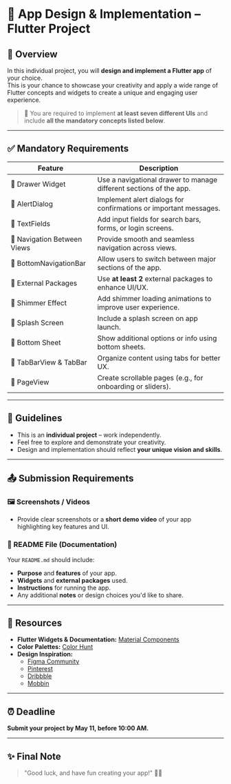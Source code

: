 # 📱 App Design & Implementation – Flutter Project

## 📝 Overview

In this individual project, you will **design and implement a Flutter app** of your choice.  
This is your chance to showcase your creativity and apply a wide range of Flutter concepts and widgets to create a unique and engaging user experience.

> 🎯 You are required to implement **at least seven different UIs** and include **all the mandatory concepts listed below**.

---

## ✅ Mandatory Requirements

| Feature | Description |
|--------|-------------|
| 🔹 Drawer Widget | Use a navigational drawer to manage different sections of the app. |
| 🔹 AlertDialog | Implement alert dialogs for confirmations or important messages. |
| 🔹 TextFields | Add input fields for search bars, forms, or login screens. |
| 🔹 Navigation Between Views | Provide smooth and seamless navigation across views. |
| 🔹 BottomNavigationBar | Allow users to switch between major sections of the app. |
| 🔹 External Packages | Use **at least 2** external packages to enhance UI/UX. |
| 🔹 Shimmer Effect | Add shimmer loading animations to improve user experience. |
| 🔹 Splash Screen | Include a splash screen on app launch. |
| 🔹 Bottom Sheet | Show additional options or info using bottom sheets. |
| 🔹 TabBarView & TabBar | Organize content using tabs for better UX. |
| 🔹 PageView | Create scrollable pages (e.g., for onboarding or sliders). |

---

## 📌 Guidelines

- This is an **individual project** – work independently.
- Feel free to explore and demonstrate your creativity.
- Design and implementation should reflect **your unique vision and skills**.

---

## 📤 Submission Requirements

### 🖼️ Screenshots / Videos
- Provide clear screenshots or a **short demo video** of your app highlighting key features and UI.

### 🧾 README File (Documentation)
Your `README.md` should include:

- **Purpose** and **features** of your app.
- **Widgets** and **external packages** used.
- **Instructions** for running the app.
- Any additional **notes** or design choices you'd like to share.

---

## 🧰 Resources

- **Flutter Widgets & Documentation:** [Material Components](https://flutter.dev/docs/development/ui/widgets)
- **Color Palettes:** [Color Hunt](https://colorhunt.co/)
- **Design Inspiration:**  
  - [Figma Community](https://www.figma.com/community)  
  - [Pinterest](https://www.pinterest.com)  
  - [Dribbble](https://dribbble.com)  
  - [Mobbin](https://mobbin.com)

---

## ⏰ Deadline

**Submit your project by May 11, before 10:00 AM.**

---

## ✨ Final Note

> "Good luck, and have fun creating your app!" 🎨📱

